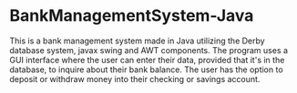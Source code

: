 # BankManagementSystem-Java
This is a bank management system made in Java utilizing the Derby database system, javax swing and AWT components.
The program uses a GUI interface where the user can enter their data, provided that it's in the database, to inquire
about their bank balance. The user has the option to deposit or withdraw money into their checking or savings account.
